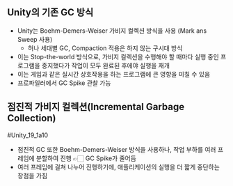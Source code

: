 
## Unity의 기존 GC 방식

- Unity는 Boehm-Demers-Weiser 가비지 컬렉션 방식을 사용 (Mark ans Sweep 사용)
	- 허나 세대별 GC, Compaction 적용은 하지 않는 구시대 방식
- 이는 Stop-the-world 방식으로, 가비지 컬렉션을 수행해야 할 때마다 실행 중인 프로그램을 중지했다가 작업이 모두 완료된 후에야 실행을 재개
- 이는 게임과 같은 실시간 상호작용을 하는 프로그램에 큰 영향을 미칠 수 있음
- 프로파일러에서 GC Spike 관찰 가능

## 점진적 가비지 컬렉션(Incremental Garbage Collection)
#Unity_19_1a10  

- 점진적 GC 또한 Boehm-Demers-Weiser 방식을 사용하나, 작업 부하를 여러 프레임에 분할하여 진행 👉🏻 GC Spike가 줄어듬  
- 여러 프레임에 걸쳐 나누어 진행하기에, 애플리케이션의 실행을 더 짧게 중단하는 장점을 가짐
